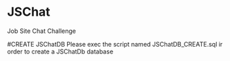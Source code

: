 # JSChat
Job Site Chat Challenge

#CREATE JSChatDB
Please exec the script named JSChatDB_CREATE.sql ir order to create a JSChatDb database
